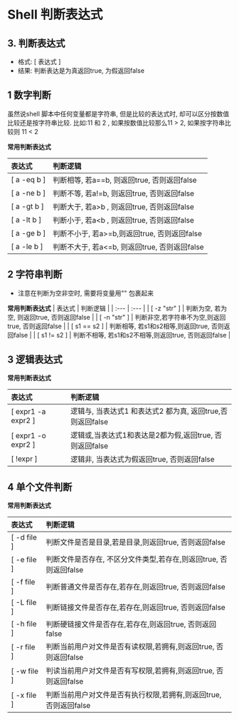 # Shell 判断表达式

## 3. 判断表达式

* 格式: \[ 表达式 \]
* 结果: 判断表达是为真返回true, 为假返回false



## 1 数字判断
虽然说shell 脚本中任何变量都是字符串, 但是比较的表达式时, 却可以区分按数值比较还是按字符串比较. 比如:11 和 2 , 如果按数值比较那么11 > 2, 如果按字符串比较则 11 < 2

**常用判断表达式**

| 表达式 | 判断逻辑 |
| :--- | :--- |
| [ a -eq b ] | 判断相等, 若a==b, 则返回true, 否则返回false |
| [ a -ne b ] | 判断不等, 若a!=b, 则返回true, 否则返回false |
| [ a -gt b ] | 判断大于, 若a>b , 则返回true, 否则返回false |
| [ a -lt b ] | 判断小于, 若a<b , 则返回true, 否则返回false |
| [ a -ge b ] | 判断不小于, 若a>=b,则返回true, 否则返回false |
| [ a -le b ] | 判断不大于, 若a<=b, 则返回true, 否则返回false |


## 2 字符串判断
* 注意在判断为空非空时, 需要将变量用"" 包裹起来

**常用判断表达式**
| 表达式 | 判断逻辑 |
| :--- | :--- |
| [ -z "str" ] | 判断为空, 若为空, 则返回true, 否则返回false |
| [ -n "str" ] | 判断非空,若字符串不为空,则返回true, 否则返回false |
| [ s1 == s2 ] | 判断相等, 若s1和s2相等,则返回true, 否则返回false |
| [ s1 != s2 ] | 判断不相等, 若s1和s2不相等,则返回true, 否则返回false |


## 3 逻辑表达式
**常用判断表达式**

| 表达式 | 判断逻辑 |
| :--- | :--- |
| [ expr1 -a expr2 ] | 逻辑与, 当表达式1 和表达式2 都为真, 返回true,否则返回false |
| [ expr1 -o expr2 ] | 逻辑或,当表达式1和表达是2都为假,返回true, 否则返回false |
| [ !expr ] | 逻辑非, 当表达式为假返回true, 否则返回false |


## 4 单个文件判断
**常用判断表达式**

| 表达式 | 判断逻辑 |
| :--- | :--- |
| [ -d file ] | 判断文件是否是目录,若是目录,则返回true, 否则返回false |
| [ -e file ] | 判断文件是否存在, 不区分文件类型,若存在,则返回true, 否则返回false |
| [ -f file ] | 判断普通文件是否存在,若存在,则返回true, 否则返回false |
| [ -L file ] | 判断链接文件是否存在,若存在,则返回true, 否则返回false |
| [ -h file ] | 判断硬链接文件是否存在,若存在,则返回true, 否则返回false |
| [ -r file ] | 判断当前用户对文件是否有读权限,若拥有,则返回true, 否则返回false |
| [ -w file ] | 判读当前用户对文件是否有写权限,若拥有,则返回true, 否则返回false |
| [ -x file ] | 判断当前用户对文件是否有执行权限,若拥有,则返回true, 否则返回false |

